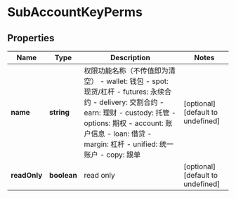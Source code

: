 # SubAccountKeyPerms

## Properties

Name | Type | Description | Notes
------------ | ------------- | ------------- | -------------
**name** | **string** | 权限功能名称（不传值即为清空） - wallet: 钱包 - spot: 现货/杠杆 - futures: 永续合约 - delivery: 交割合约 - earn: 理财 - custody: 托管 - options: 期权 - account: 账户信息 - loan: 借贷 - margin: 杠杆 - unified: 统一账户 - copy: 跟单 | [optional] [default to undefined]
**readOnly** | **boolean** | read only | [optional] [default to undefined]

